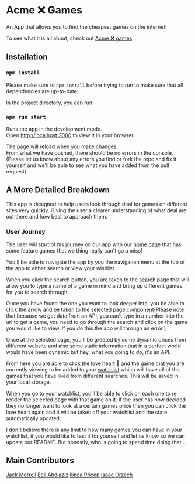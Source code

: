 # Acme ❌ Games

An App that allows you to find the cheapest games on the internet!

To see what it is all about, check out [Acme ❌ games]()

## Installation

### `npm install`

Please make sure to `npm install` before trying to run to make sure that all dependencies are up-to-date.

In the project directory, you can run:

### `npm run start`

Runs the app in the development mode.\
Open [http://localhost:3000](http://localhost:3000) to view it in your browser.

The page will reload when you make changes.\
From what we have pushed, there should be no errors in the console. (Please let us know about any errors you find or fork the repo and fix it yourself and we'll be able to see what you have added from the pull request)

## A More Detailed Breakdown

This app is designed to help users look through deal for games on different sites very quickly. Giving the user a clearer understanding of what deal are out there and how best to approach them.

### User Journey

The user will start of his journey on our app with our [home page]() that has some feature games that we thing really can't go a miss!

You'll be able to navigate the app by you the navigation menu at the top of the app to either search or view your wishlist.

When you click the search button, you are taken to the [search page]() that will allow you to type a name of a game in mind and bring up different games for you to search through.

Once you have found the one you want to look deeper into, you be able to click the arrow and be taken to the selected page component(Please note that because we get data from an API, you can't type in a number into the url to get a game, you need to go through the search and click on the game you would like to view. If you do this the app will through an error.)

Once at the selected page, you'll be greeted by some dynamic prices from different website and also some static information that in a perfect world would have been dynamic but hey, what you going to do, it's an API.

From here you are able to click the love heart 💟 and the game that you are currently viewing to be added to your [watchlist]() which will have all of the games that you have liked from different searches. This will be saved in your local storage.

When you go to your watchlist, you'll be able to click on each one to re render the selected page with that game on it. If the user has now decided they no longer want to look at a certain games price then you can click the love heart again and it will be taken off your watchlist and the state automatically updated.

I don't believe there is any limit to how many games you can have in your watchlist, if you would like to test it for yourself and let us know so we can update our README. But honestly, who is going to spend time doing that...

## Main Contributors

[Jack Morrell](https://github.com/JackMorre)
[Edil Abdiaziz](https://github.com/idil-abdi)
[Ilinca Pricop](https://github.com/iLi01)
[Isaac Orzech](https://github.com/isaaco1)
